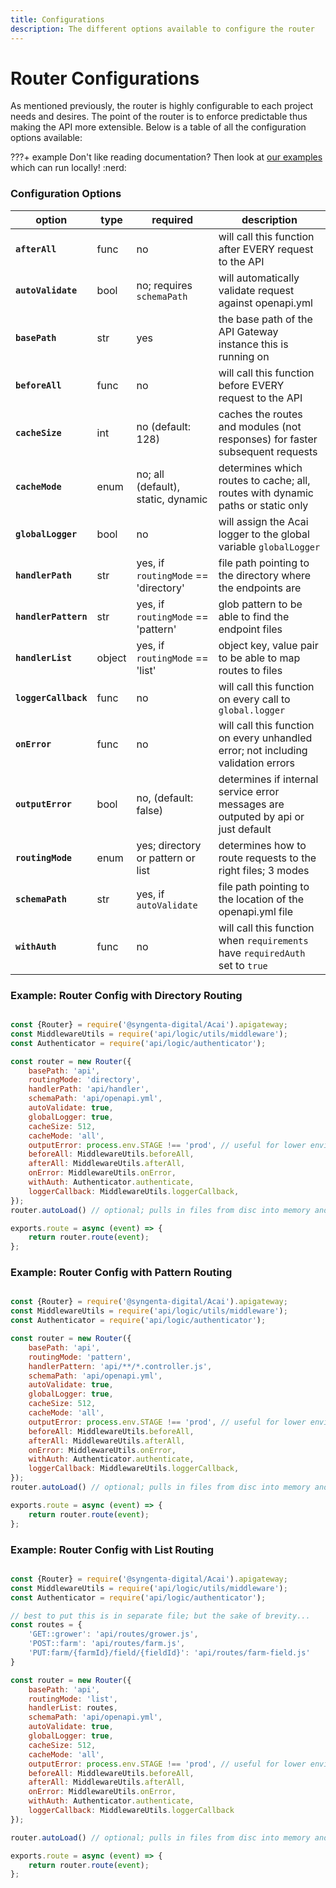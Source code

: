 ```yaml
---
title: Configurations
description: The different options available to configure the router
---
```


# Router Configurations

As mentioned previously, the router is highly configurable to each project needs and desires. The point of the router is to enforce predictable thus making the API more extensible. Below is a table of all the configuration options available:

???+ example
    Don't like reading documentation? Then look at [our examples](https://github.com/syngenta/acai-js-docs/blob/main/examples/apigateway) which can run locally! :nerd:

### Configuration Options

| option               | type   | required                             | description                                                                       |
|----------------------|--------|--------------------------------------|-----------------------------------------------------------------------------------|
| **`afterAll`**       | func   | no                                   | will call this function after EVERY request to the API                            |
| **`autoValidate`**   | bool   | no; requires `schemaPath`            | will automatically validate request against openapi.yml                           |
| **`basePath`**       | str    | yes                                  | the base path of the API Gateway instance this is running on                      |
| **`beforeAll`**      | func   | no                                   | will call this function before EVERY request to the API                           |
| **`cacheSize`**      | int    | no (default: 128)                    | caches the routes and modules (not responses) for faster subsequent requests      |
| **`cacheMode`**      | enum   | no; all (default), static, dynamic   | determines which routes to cache; all, routes with dynamic paths or static only   |
| **`globalLogger`**   | bool   | no                                   | will assign the Acai logger to the global variable `globalLogger`                 |
| **`handlerPath`**    | str    | yes, if `routingMode` == 'directory' | file path pointing to the directory where the endpoints are                       |
| **`handlerPattern`** | str    | yes, if `routingMode` == 'pattern'   | glob pattern to be able to find the endpoint files                                |
| **`handlerList`**    | object | yes, if `routingMode` == 'list'      | object key, value pair to be able to map routes to files                          |
| **`loggerCallback`** | func   | no                                   | will call this function on every call to `global.logger`                          |
| **`onError`**        | func   | no                                   | will call this function on every unhandled error; not including validation errors |
| **`outputError`**    | bool   | no, (default: false)                 | determines if internal service error messages are outputed by api or just default |
| **`routingMode`**    | enum   | yes; directory or pattern or list    | determines how to route requests to the right files; 3 modes                      |
| **`schemaPath`**     | str    | yes, if `autoValidate`               | file path pointing to the location of the openapi.yml file                        |
| **`withAuth`**       | func   | no                                   | will call this function when `requirements` have `requiredAuth` set to `true`     |

### Example: Router Config with Directory Routing

```js

const {Router} = require('@syngenta-digital/Acai').apigateway;
const MiddlewareUtils = require('api/logic/utils/middleware');
const Authenticator = require('api/logic/authenticator');

const router = new Router({
    basePath: 'api',
    routingMode: 'directory',
    handlerPath: 'api/handler',
    schemaPath: 'api/openapi.yml',
    autoValidate: true,
    globalLogger: true,
    cacheSize: 512,
    cacheMode: 'all',
    outputError: process.env.STAGE !== 'prod', // useful for lower environments
    beforeAll: MiddlewareUtils.beforeAll,
    afterAll: MiddlewareUtils.afterAll,
    onError: MiddlewareUtils.onError,
    withAuth: Authenticator.authenticate,
    loggerCallback: MiddlewareUtils.loggerCallback,
});
router.autoLoad() // optional; pulls in files from disc into memory and shares on with concurrent lambdas

exports.route = async (event) => {
    return router.route(event);
};
```

### Example: Router Config with Pattern Routing

```js

const {Router} = require('@syngenta-digital/Acai').apigateway;
const MiddlewareUtils = require('api/logic/utils/middleware');
const Authenticator = require('api/logic/authenticator');

const router = new Router({
    basePath: 'api',
    routingMode: 'pattern',
    handlerPattern: 'api/**/*.controller.js',
    schemaPath: 'api/openapi.yml',
    autoValidate: true,
    globalLogger: true,
    cacheSize: 512,
    cacheMode: 'all',
    outputError: process.env.STAGE !== 'prod', // useful for lower environments
    beforeAll: MiddlewareUtils.beforeAll,
    afterAll: MiddlewareUtils.afterAll,
    onError: MiddlewareUtils.onError,
    withAuth: Authenticator.authenticate,
    loggerCallback: MiddlewareUtils.loggerCallback,
});
router.autoLoad() // optional; pulls in files from disc into memory and shares on with concurrent lambdas

exports.route = async (event) => {
    return router.route(event);
};
```

### Example: Router Config with List Routing

```js

const {Router} = require('@syngenta-digital/Acai').apigateway;
const MiddlewareUtils = require('api/logic/utils/middleware');
const Authenticator = require('api/logic/authenticator');

// best to put this is in separate file; but the sake of brevity...
const routes = {
    'GET::grower': 'api/routes/grower.js',
    'POST::farm': 'api/routes/farm.js',
    'PUT:farm/{farmId}/field/{fieldId}': 'api/routes/farm-field.js'
}

const router = new Router({
    basePath: 'api',
    routingMode: 'list',
    handlerList: routes,
    schemaPath: 'api/openapi.yml',
    autoValidate: true,
    globalLogger: true,
    cacheSize: 512,
    cacheMode: 'all',
    outputError: process.env.STAGE !== 'prod', // useful for lower environments
    beforeAll: MiddlewareUtils.beforeAll,
    afterAll: MiddlewareUtils.afterAll,
    onError: MiddlewareUtils.onError,
    withAuth: Authenticator.authenticate,
    loggerCallback: MiddlewareUtils.loggerCallback
});

router.autoLoad() // optional; pulls in files from disc into memory and shares on with concurrent lambdas

exports.route = async (event) => {    
    return router.route(event);
};
```
